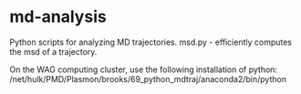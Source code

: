 # md-analysis
Python scripts for analyzing MD trajectories.
msd.py - efficiently computes the msd of a trajectory. 

On the WAG computing cluster, use the following installation of python:
/net/hulk/PMD/Plasmon/brooks/69_python_mdtraj/anaconda2/bin/python

